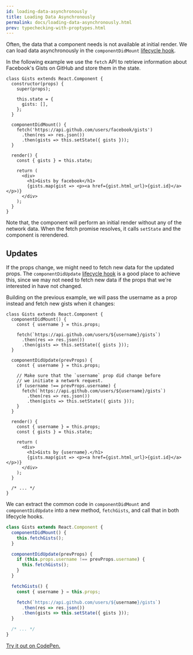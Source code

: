 ```yaml
---
id: loading-data-asynchronously
title: Loading Data Asynchronously
permalink: docs/loading-data-asynchronously.html
prev: typechecking-with-proptypes.html
---
```



Often, the data that a component needs is not available at initial render. We can load data asynchronously in the `componentDidMount` [lifecycle hook](https://facebook.github.io/react/docs/react-component.html#componentdidmount).

In the following example we use the `fetch` API to retrieve information about Facebook's Gists on GitHub and store them in the state.

```javascript{10-14}
class Gists extends React.Component {
  constructor(props) {
    super(props);

    this.state = {
      gists: [],
    };
  }

  componentDidMount() {
    fetch('https://api.github.com/users/facebook/gists')
      .then(res => res.json())
      .then(gists => this.setState({ gists }));
  }

  render() {
    const { gists } = this.state;

    return (
      <div>
        <h1>Gists by facebook</h1>
        {gists.map(gist => <p><a href={gist.html_url}>{gist.id}</a></p>)}
      </div>
    );
  }
}
```

Note that, the component will perform an initial render without any of the network data. When the fetch promise resolves, it calls `setState` and the component is rerendered.

## Updates

If the props change, we might need to fetch new data for the updated props. The `componentDidUpdate` [lifecycle hook](https://facebook.github.io/react/docs/react-component.html#componentdidupdate) is a good place to achieve this, since we may not need to fetch new data if the props that we're interested in have not changed.

Building on the previous example, we will pass the username as a prop instead and fetch new gists when it changes:

```javascript{10-20}
class Gists extends React.Component {
  componentDidMount() {
    const { username } = this.props;

    fetch(`https://api.github.com/users/${username}/gists`)
      .then(res => res.json())
      .then(gists => this.setState({ gists }));
  }

  componentDidUpdate(prevProps) {
    const { username } = this.props;

    // Make sure that the `username` prop did change before
    // we initiate a network request.
    if (username !== prevProps.username) {
      fetch(`https://api.github.com/users/${username}/gists`)
        .then(res => res.json())
        .then(gists => this.setState({ gists }));
    }
  }

  render() {
    const { username } = this.props;
    const { gists } = this.state;

    return (
      <div>
        <h1>Gists by {username}.</h1>
        {gists.map(gist => <p><a href={gist.html_url}>{gist.id}</a></p>)}
      </div>
    );
  }

  /* ... */
}
```

We can extract the common code in `componentDidMount` and `componentDidUpdate` into a new method, `fetchGists`, and call that in both lifecycle hooks.

```javascript
class Gists extends React.Component {
  componentDidMount() {
    this.fetchGists();
  }

  componentDidUpdate(prevProps) {
    if (this.props.username !== prevProps.username) {
      this.fetchGists();
    }
  }

  fetchGists() {
    const { username } = this.props;

    fetch(`https://api.github.com/users/${username}/gists`)
      .then(res => res.json())
      .then(gists => this.setState({ gists }));
  }

  /* ... */
}
```

[Try it out on CodePen.](http://codepen.io/rthor/pen/kkqrQx?editors=0010)
